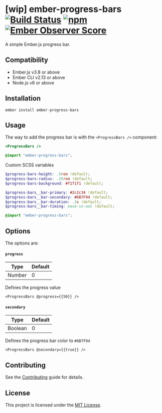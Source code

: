 [wip] ember-progress-bars [![Build Status](https://travis-ci.org/dnstld/ember-progress-bars.svg?branch=master)](https://travis-ci.org/dnstld/ember-progress-bars) [![npm](https://img.shields.io/npm/v/ember-progress-bars.svg)](https://www.npmjs.com/package/ember-progress-bars) [![Ember Observer Score](http://emberobserver.com/badges/ember-progress-bars.svg)](http://emberobserver.com/addons/ember-progress-bars)
==============================================================================

A simple Ember.js progress bar.


Compatibility
------------------------------------------------------------------------------

* Ember.js v3.8 or above
* Ember CLI v2.13 or above
* Node.js v8 or above


Installation
------------------------------------------------------------------------------

```
ember install ember-progress-bars
```


Usage
------------------------------------------------------------------------------

The way to add the progress bar is with the `<ProgressBars />` component:

```hbs
<ProgressBars />
```

```scss
@import "ember-progress-bars";
```

Custom SCSS variables

```scss
$progress-bars-height: .5rem !default;
$progress-bars-radius: .25rem !default;
$progress-bars-background: #f1f1f1 !default;

$progress-bars__bar-primary: #2c2c34 !default;
$progress-bars__bar-secondary: #6B7F94 !default;
$progress-bars__bar-duration: .3s !default;
$progress-bars__bar-timing: ease-in-out !default;

@import "ember-progress-bars";
```

Options
------------------------------------------------------------------------------

The options are:

#### `progress`

| Type   | Default |
|--------|---------|
| Number | 0       |

Defines the progress value

`<ProgressBars @progress={{50}} />`

#### `secondary`

| Type    | Default |
|---------|---------|
| Boolean | 0       |

Defines the progress bar color to `#6B7F94`

`<ProgressBars @secondary={{true}} />`

Contributing
------------------------------------------------------------------------------

See the [Contributing](CONTRIBUTING.md) guide for details.


License
------------------------------------------------------------------------------

This project is licensed under the [MIT License](LICENSE.md).
